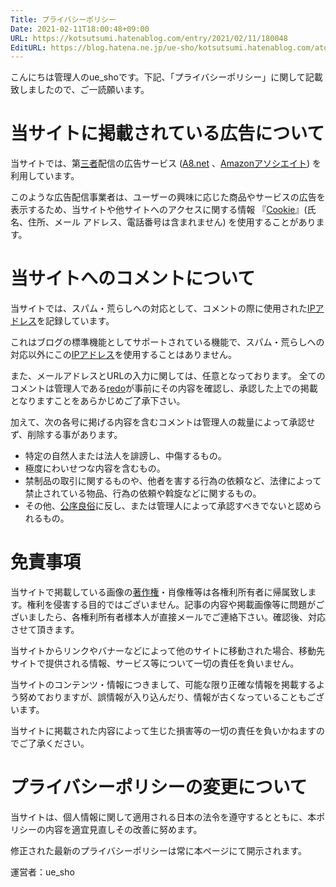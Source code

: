 ```yaml
---
Title: プライバシーポリシー
Date: 2021-02-11T18:00:48+09:00
URL: https://kotsutsumi.hatenablog.com/entry/2021/02/11/180048
EditURL: https://blog.hatena.ne.jp/ue-sho/kotsutsumi.hatenablog.com/atom/entry/26006613769881157
---
```


<p>こんにちは管理人のue_shoです。下記、「プライバシーポリシー」に関して記載致しましたので、ご一読願います。</p>

<h1>当サイトに掲載されている広告について</h1>

<p>当サイトでは、第<a class="keyword" href="http://d.hatena.ne.jp/keyword/%BB%B0%BC%D4">三者</a>配信の広告サービス (<a class="keyword" href="http://d.hatena.ne.jp/keyword/A8.net">A8.net</a>  、<a class="keyword" href="http://d.hatena.ne.jp/keyword/Amazon%A5%A2%A5%BD%A5%B7%A5%A8%A5%A4%A5%C8">Amazonアソシエイト</a>) を利用しています。</p>

<p>このような広告配信事業者は、ユーザーの興味に応じた商品やサービスの広告を表示するため、当サイトや他サイトへのアクセスに関する情報 『<a class="keyword" href="http://d.hatena.ne.jp/keyword/Cookie">Cookie</a>』(氏名、住所、メール アドレス、電話番号は含まれません) を使用することがあります。</p>

<h1>当サイトへのコメントについて</h1>

<p>当サイトでは、スパム・荒らしへの対応として、コメントの際に使用された<a class="keyword" href="http://d.hatena.ne.jp/keyword/IP%A5%A2%A5%C9%A5%EC%A5%B9">IPアドレス</a>を記録しています。</p>

<p>これはブログの標準機能としてサポートされている機能で、スパム・荒らしへの対応以外にこの<a class="keyword" href="http://d.hatena.ne.jp/keyword/IP%A5%A2%A5%C9%A5%EC%A5%B9">IPアドレス</a>を使用することはありません。</p>

<p>また、メールアドレスとURLの入力に関しては、任意となっております。
全てのコメントは管理人である<a class="keyword" href="http://d.hatena.ne.jp/keyword/redo">redo</a>が事前にその内容を確認し、承認した上での掲載となりますことをあらかじめご了承下さい。</p>

<p>加えて、次の各号に掲げる内容を含むコメントは管理人の裁量によって承認せず、削除する事があります。</p>

<ul>
<li>特定の自然人または法人を誹謗し、中傷するもの。</li>
<li>極度にわいせつな内容を含むもの。</li>
<li>禁制品の取引に関するものや、他者を害する行為の依頼など、法律によって禁止されている物品、行為の依頼や斡旋などに関するもの。</li>
<li>その他、<a class="keyword" href="http://d.hatena.ne.jp/keyword/%B8%F8%BD%F8%CE%C9%C2%AF">公序良俗</a>に反し、または管理人によって承認すべきでないと認められるもの。</li>
</ul>


<h1>免責事項</h1>

<p>当サイトで掲載している画像の<a class="keyword" href="http://d.hatena.ne.jp/keyword/%C3%F8%BA%EE%B8%A2">著作権</a>・肖像権等は各権利所有者に帰属致します。権利を侵害する目的ではございません。記事の内容や掲載画像等に問題がございましたら、各権利所有者様本人が直接メールでご連絡下さい。確認後、対応させて頂きます。</p>

<p>当サイトからリンクやバナーなどによって他のサイトに移動された場合、移動先サイトで提供される情報、サービス等について一切の責任を負いません。</p>

<p>当サイトのコンテンツ・情報につきまして、可能な限り正確な情報を掲載するよう努めておりますが、誤情報が入り込んだり、情報が古くなっていることもございます。</p>

<p>当サイトに掲載された内容によって生じた損害等の一切の責任を負いかねますのでご了承ください。</p>

<h1>プライバシーポリシーの変更について</h1>

<p>当サイトは、個人情報に関して適用される日本の法令を遵守するとともに、本ポリシーの内容を適宜見直しその改善に努めます。</p>

<p>修正された最新のプライバシーポリシーは常に本ページにて開示されます。</p>

<p>運営者：ue_sho</p>
